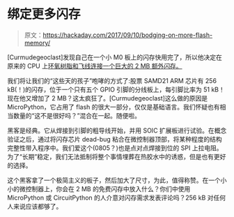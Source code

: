 # 绑定更多闪存

> 原文：<https://hackaday.com/2017/09/10/bodging-on-more-flash-memory/>

[Curmudegeoclast]发现自己在一个小 M0 板上的闪存快用完了，所以他决定在原来的 CPU 上[环氧树脂和飞线连接一个巨大的 2 MB 额外闪存。](https://daveastels.com/2017/09/01/trinket-m0-express-hack/)

我们将让我们的“这些天的孩子”咆哮的方式了:股票 SAMD21 ARM 芯片有 256 kB(！)的闪存，位于一个只有五个 GPIO 引脚的分线板上，每引脚比率为 51 kB！现在他又增加了 2 MB？这太疯狂了。[Curmudegeoclast]这么做的原因是 MicroPython，它占用了 flash 的很大一部分，仅仅是基础语言。我们怀疑也有相当数量的“这不是很好吗？”混合在一起。随便啦。

黑客是经典。它从焊接到引脚的粗导线开始，并用 SOIC 扩展板进行试验。在概念验证之后，通过将闪存芯片 dead-bug 粘合在微控制器顶部，将某种程度的结构完整性带入程序中。我们爱这个(0805？)也是点对点焊接到位的 SPI 上拉电阻。为了“长期”稳定，我们无法抵制将整个事情埋葬在热胶水中的诱惑，但是也有更好的选择。

这个黑客拿了一个极简主义的板子，然后加大了尺寸，为此，值得称赞。在一个小小的微控制器上，你会在 2 MB 的免费闪存中放入什么？你们中使用 MicroPython 或 CircuitPython 的人介意对闪存需求发表评论吗？256 kB 对任何人来说应该都够了。